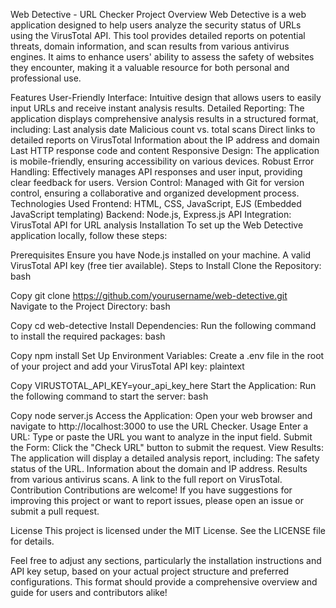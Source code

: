 Web Detective - URL Checker
Project Overview
Web Detective is a web application designed to help users analyze the security status of URLs using the VirusTotal API. This tool provides detailed reports on potential threats, domain information, and scan results from various antivirus engines. It aims to enhance users' ability to assess the safety of websites they encounter, making it a valuable resource for both personal and professional use.

Features
User-Friendly Interface: Intuitive design that allows users to easily input URLs and receive instant analysis results.
Detailed Reporting: The application displays comprehensive analysis results in a structured format, including:
Last analysis date
Malicious count vs. total scans
Direct links to detailed reports on VirusTotal
Information about the IP address and domain
Last HTTP response code and content
Responsive Design: The application is mobile-friendly, ensuring accessibility on various devices.
Robust Error Handling: Effectively manages API responses and user input, providing clear feedback for users.
Version Control: Managed with Git for version control, ensuring a collaborative and organized development process.
Technologies Used
Frontend: HTML, CSS, JavaScript, EJS (Embedded JavaScript templating)
Backend: Node.js, Express.js
API Integration: VirusTotal API for URL analysis
Installation
To set up the Web Detective application locally, follow these steps:

Prerequisites
Ensure you have Node.js installed on your machine.
A valid VirusTotal API key (free tier available).
Steps to Install
Clone the Repository:
bash

Copy
git clone https://github.com/yourusername/web-detective.git
Navigate to the Project Directory:
bash

Copy
cd web-detective
Install Dependencies:
Run the following command to install the required packages:
bash

Copy
npm install
Set Up Environment Variables:
Create a .env file in the root of your project and add your VirusTotal API key:
plaintext

Copy
VIRUSTOTAL_API_KEY=your_api_key_here
Start the Application:
Run the following command to start the server:
bash

Copy
node server.js
Access the Application:
Open your web browser and navigate to http://localhost:3000 to use the URL Checker.
Usage
Enter a URL: Type or paste the URL you want to analyze in the input field.
Submit the Form: Click the "Check URL" button to submit the request.
View Results: The application will display a detailed analysis report, including:
The safety status of the URL.
Information about the domain and IP address.
Results from various antivirus scans.
A link to the full report on VirusTotal.
Contribution
Contributions are welcome! If you have suggestions for improving this project or want to report issues, please open an issue or submit a pull request.

License
This project is licensed under the MIT License. See the LICENSE file for details.

Feel free to adjust any sections, particularly the installation instructions and API key setup, based on your actual project structure and preferred configurations. This format should provide a comprehensive overview and guide for users and contributors alike!
